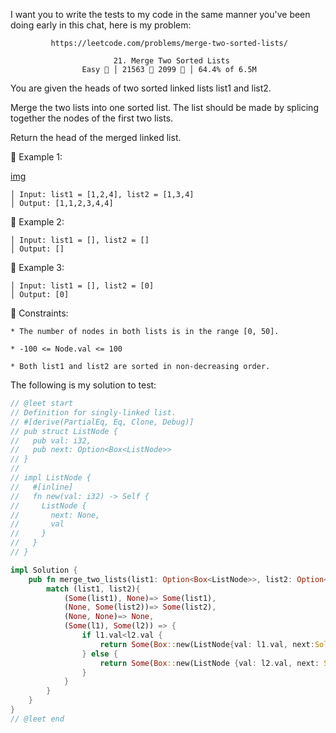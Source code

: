 I want you to write the tests to my code in the same manner you've been doing early in this chat, here is my problem:

             https://leetcode.com/problems/merge-two-sorted-lists/
                                        
                           21. Merge Two Sorted Lists
                    Easy  │ 21563  2099  │ 64.4% of 6.5M



You are given the heads of two sorted linked lists list1 and list2.

Merge the two lists into one sorted list. The list should be made by splicing together the nodes of the first two lists.

Return the head of the merged linked list.



󰛨 Example 1:

[img](https://assets.leetcode.com/uploads/2020/10/03/merge_ex1.jpg)

	│ Input: list1 = [1,2,4], list2 = [1,3,4]
	│ Output: [1,1,2,3,4,4]

󰛨 Example 2:

	│ Input: list1 = [], list2 = []
	│ Output: []

󰛨 Example 3:

	│ Input: list1 = [], list2 = [0]
	│ Output: [0]



 Constraints:

	* The number of nodes in both lists is in the range [0, 50].
	
	* -100 <= Node.val <= 100
	
	* Both list1 and list2 are sorted in non-decreasing order.






The following is my solution to test:

```rust
// @leet start
// Definition for singly-linked list.
// #[derive(PartialEq, Eq, Clone, Debug)]
// pub struct ListNode {
//   pub val: i32,
//   pub next: Option<Box<ListNode>>
// }
// 
// impl ListNode {
//   #[inline]
//   fn new(val: i32) -> Self {
//     ListNode {
//       next: None,
//       val
//     }
//   }
// }

impl Solution {
    pub fn merge_two_lists(list1: Option<Box<ListNode>>, list2: Option<Box<ListNode>>) -> Option<Box<ListNode>> {
        match (list1, list2){
            (Some(list1), None)=> Some(list1),
            (None, Some(list2))=> Some(list2),
            (None, None)=> None,
            (Some(l1), Some(l2)) => {
                if l1.val<l2.val {
                    return Some(Box::new(ListNode{val: l1.val, next:Solution::merge_two_lists(l1.next,Some(l2))}));
                } else {
                    return Some(Box::new(ListNode {val: l2.val, next: Solution::merge_two_lists(Some(l1),l2.next) }))
                }
            }
        }
    }
}
// @leet end
```
